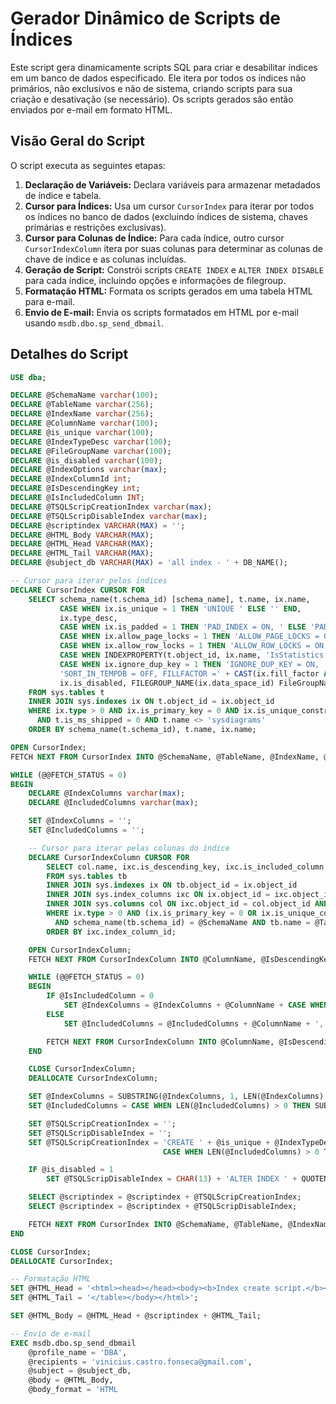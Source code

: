 # Gerador Dinâmico de Scripts de Índices

Este script gera dinamicamente scripts SQL para criar e desabilitar índices em um banco de dados especificado. Ele itera por todos os índices não primários, não exclusivos e não de sistema, criando scripts para sua criação e desativação (se necessário). Os scripts gerados são então enviados por e-mail em formato HTML.

## Visão Geral do Script

O script executa as seguintes etapas:

1.  **Declaração de Variáveis:** Declara variáveis para armazenar metadados de índice e tabela.
2.  **Cursor para Índices:** Usa um cursor `CursorIndex` para iterar por todos os índices no banco de dados (excluindo índices de sistema, chaves primárias e restrições exclusivas).
3.  **Cursor para Colunas de Índice:** Para cada índice, outro cursor `CursorIndexColumn` itera por suas colunas para determinar as colunas de chave de índice e as colunas incluídas.
4.  **Geração de Script:** Constrói scripts `CREATE INDEX` e `ALTER INDEX DISABLE` para cada índice, incluindo opções e informações de filegroup.
5.  **Formatação HTML:** Formata os scripts gerados em uma tabela HTML para e-mail.
6.  **Envio de E-mail:** Envia os scripts formatados em HTML por e-mail usando `msdb.dbo.sp_send_dbmail`.

## Detalhes do Script

```sql
USE dba;

DECLARE @SchemaName varchar(100);
DECLARE @TableName varchar(256);
DECLARE @IndexName varchar(256);
DECLARE @ColumnName varchar(100);
DECLARE @is_unique varchar(100);
DECLARE @IndexTypeDesc varchar(100);
DECLARE @FileGroupName varchar(100);
DECLARE @is_disabled varchar(100);
DECLARE @IndexOptions varchar(max);
DECLARE @IndexColumnId int;
DECLARE @IsDescendingKey int;
DECLARE @IsIncludedColumn INT;
DECLARE @TSQLScripCreationIndex varchar(max);
DECLARE @TSQLScripDisableIndex varchar(max);
DECLARE @scriptindex VARCHAR(MAX) = '';
DECLARE @HTML_Body VARCHAR(MAX);
DECLARE @HTML_Head VARCHAR(MAX);
DECLARE @HTML_Tail VARCHAR(MAX);
DECLARE @subject_db VARCHAR(MAX) = 'all index - ' + DB_NAME();

-- Cursor para iterar pelos índices
DECLARE CursorIndex CURSOR FOR
    SELECT schema_name(t.schema_id) [schema_name], t.name, ix.name,
           CASE WHEN ix.is_unique = 1 THEN 'UNIQUE ' ELSE '' END,
           ix.type_desc,
           CASE WHEN ix.is_padded = 1 THEN 'PAD_INDEX = ON, ' ELSE 'PAD_INDEX = OFF, ' END +
           CASE WHEN ix.allow_page_locks = 1 THEN 'ALLOW_PAGE_LOCKS = ON, ' ELSE 'ALLOW_PAGE_LOCKS = OFF, ' END +
           CASE WHEN ix.allow_row_locks = 1 THEN 'ALLOW_ROW_LOCKS = ON, ' ELSE 'ALLOW_ROW_LOCKS = OFF, ' END +
           CASE WHEN INDEXPROPERTY(t.object_id, ix.name, 'IsStatistics') = 1 THEN 'STATISTICS_NORECOMPUTE = ON, ' ELSE 'STATISTICS_NORECOMPUTE = OFF, ' END +
           CASE WHEN ix.ignore_dup_key = 1 THEN 'IGNORE_DUP_KEY = ON, ' ELSE 'IGNORE_DUP_KEY = OFF, ' END +
           'SORT_IN_TEMPDB = OFF, FILLFACTOR =' + CAST(ix.fill_factor AS VARCHAR(3)) AS IndexOptions,
           ix.is_disabled, FILEGROUP_NAME(ix.data_space_id) FileGroupName
    FROM sys.tables t
    INNER JOIN sys.indexes ix ON t.object_id = ix.object_id
    WHERE ix.type > 0 AND ix.is_primary_key = 0 AND ix.is_unique_constraint = 0
      AND t.is_ms_shipped = 0 AND t.name <> 'sysdiagrams'
    ORDER BY schema_name(t.schema_id), t.name, ix.name;

OPEN CursorIndex;
FETCH NEXT FROM CursorIndex INTO @SchemaName, @TableName, @IndexName, @is_unique, @IndexTypeDesc, @IndexOptions, @is_disabled, @FileGroupName;

WHILE (@@FETCH_STATUS = 0)
BEGIN
    DECLARE @IndexColumns varchar(max);
    DECLARE @IncludedColumns varchar(max);

    SET @IndexColumns = '';
    SET @IncludedColumns = '';

    -- Cursor para iterar pelas colunas do índice
    DECLARE CursorIndexColumn CURSOR FOR
        SELECT col.name, ixc.is_descending_key, ixc.is_included_column
        FROM sys.tables tb
        INNER JOIN sys.indexes ix ON tb.object_id = ix.object_id
        INNER JOIN sys.index_columns ixc ON ix.object_id = ixc.object_id AND ix.index_id = ixc.index_id
        INNER JOIN sys.columns col ON ixc.object_id = col.object_id AND ixc.column_id = col.column_id
        WHERE ix.type > 0 AND (ix.is_primary_key = 0 OR ix.is_unique_constraint = 0)
          AND schema_name(tb.schema_id) = @SchemaName AND tb.name = @TableName AND ix.name = @IndexName
        ORDER BY ixc.index_column_id;

    OPEN CursorIndexColumn;
    FETCH NEXT FROM CursorIndexColumn INTO @ColumnName, @IsDescendingKey, @IsIncludedColumn;

    WHILE (@@FETCH_STATUS = 0)
    BEGIN
        IF @IsIncludedColumn = 0
            SET @IndexColumns = @IndexColumns + @ColumnName + CASE WHEN @IsDescendingKey = 1 THEN ' DESC, ' ELSE ' ASC, ' END;
        ELSE
            SET @IncludedColumns = @IncludedColumns + @ColumnName + ', ';

        FETCH NEXT FROM CursorIndexColumn INTO @ColumnName, @IsDescendingKey, @IsIncludedColumn;
    END

    CLOSE CursorIndexColumn;
    DEALLOCATE CursorIndexColumn;

    SET @IndexColumns = SUBSTRING(@IndexColumns, 1, LEN(@IndexColumns) - 1);
    SET @IncludedColumns = CASE WHEN LEN(@IncludedColumns) > 0 THEN SUBSTRING(@IncludedColumns, 1, LEN(@IncludedColumns) - 1) ELSE '' END;

    SET @TSQLScripCreationIndex = '';
    SET @TSQLScripDisableIndex = '';
    SET @TSQLScripCreationIndex = 'CREATE ' + @is_unique + @IndexTypeDesc + ' INDEX ' + QUOTENAME(@IndexName) + ' ON ' + QUOTENAME(@SchemaName) + '.' + QUOTENAME(@TableName) + '(' + @IndexColumns + ') ' +
                                  CASE WHEN LEN(@IncludedColumns) > 0 THEN CHAR(13) + 'INCLUDE (' + @IncludedColumns + ')' ELSE '' END + CHAR(13) + 'WITH (' + @IndexOptions + ') ON ' + QUOTENAME(@FileGroupName) + '; ' + CHAR(13) + CHAR(13);

    IF @is_disabled = 1
        SET @TSQLScripDisableIndex = CHAR(13) + 'ALTER INDEX ' + QUOTENAME(@IndexName) + ' ON ' + QUOTENAME(@SchemaName) + '.' + QUOTENAME(@TableName) + ' DISABLE;' + CHAR(13);

    SELECT @scriptindex = @scriptindex + @TSQLScripCreationIndex;
    SELECT @scriptindex = @scriptindex + @TSQLScripDisableIndex;

    FETCH NEXT FROM CursorIndex INTO @SchemaName, @TableName, @IndexName, @is_unique, @IndexTypeDesc, @IndexOptions, @is_disabled, @FileGroupName;
END

CLOSE CursorIndex;
DEALLOCATE CursorIndex;

-- Formatação HTML
SET @HTML_Head = '<html><head></head><body><b>Index create script.</b><hr /><table><tr><th>Indexes Script</th></tr>';
SET @HTML_Tail = '</table></body></html>';

SET @HTML_Body = @HTML_Head + @scriptindex + @HTML_Tail;

-- Envio de e-mail
EXEC msdb.dbo.sp_send_dbmail
    @profile_name = 'DBA',
    @recipients = 'vinicius.castro.fonseca@gmail.com',
    @subject = @subject_db,
    @body = @HTML_Body,
    @body_format = 'HTML
